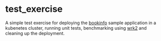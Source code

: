 # test_exercise
A simple test exercise for deploying the [bookinfo](https://istio.io/docs/examples/bookinfo/) sample application in a kubenetes cluster, running unit tests, benchmarking using [wrk2](https://github.com/giltene/wrk2) and cleaning up the deployment.
